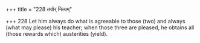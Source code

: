 +++
title = "228 तयोर् नित्यम्"

+++
228	Let him always do what is agreeable to those (two) and always (what may please) his teacher; when those three are pleased, he obtains all (those rewards which) austerities (yield).